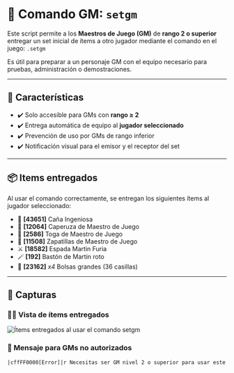 # 📜 Comando GM: `setgm`

Este script permite a los **Maestros de Juego (GM)** de **rango 2 o superior** entregar un set inicial de ítems a otro jugador mediante el comando en el juego: `.setgm`

Es útil para preparar a un personaje GM con el equipo necesario para pruebas, administración o demostraciones.

---

## 🧩 Características

- ✔️ Solo accesible para GMs con **rango ≥ 2**
- ✔️ Entrega automática de equipo al **jugador seleccionado**
- ✔️ Prevención de uso por GMs de rango inferior
- ✔️ Notificación visual para el emisor y el receptor del set

---

## 📦 Items entregados

Al usar el comando correctamente, se entregan los siguientes ítems al jugador seleccionado:

- 🎣 **[43651]** Caña Ingeniosa
- 🎩 **[12064]** Caperuza de Maestro de Juego
- 🎽 **[2586]** Toga de Maestro de Juego
- 👟 **[11508]** Zapatillas de Maestro de Juego
- ⚔️ **[18582]** Espada Martin Furia
- 🪄 **[192]** Bastón de Martin roto
- 🎒 **[23162]** *x4* Bolsas grandes (36 casillas)

---

## 📸 Capturas

### 🧙‍♂️ Vista de ítems entregados
![Ítems entregados al usar el comando `setgm`](https://i.postimg.cc/J47xND8W/Screenshot-4.png)

### 🚫 Mensaje para GMs no autorizados
```txt
|cffFF0000[Error]|r Necesitas ser GM nivel 2 o superior para usar este comando.
